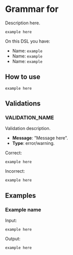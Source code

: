 # Grammar for

Description here.

```g4
example here
```

On this DSL you have:

- Name: `example`
- Name: `example`
- Name: `example`

## How to use

```shell
example here
```

## Validations

### VALIDATION_NAME

Validation description.

- **Message**: "Message here".
- **Type**: error/warning.

Correct:

```shell
example here
```

Incorrect:

```shell
example here
```

## Examples

### Example name

Input:

```shell
example here
```

Output:

```shell
example here
```
